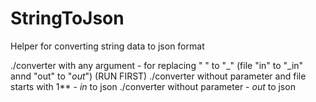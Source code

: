 # StringToJson
Helper for converting string data to json format

./converter with any argument - for replacing " " to "_" (file "in" to "_in" annd "out" to "_out_") (RUN FIRST)
./converter without parameter and file starts with 1** - _in_ to json
./converter without parameter - _out_ to json